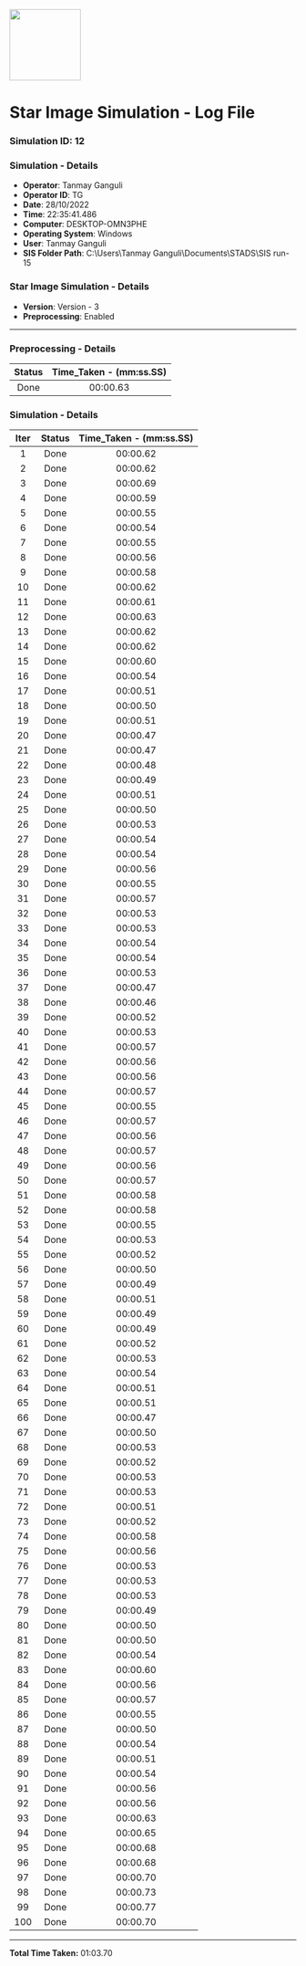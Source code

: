 [<img src="https://www.aero.iitb.ac.in/satlab/images/IITBSSP2019.png" width="125"/>](image.png)

# Star Image Simulation - Log File

### Simulation ID: 12

### Simulation - Details
* **Operator**: Tanmay Ganguli
* **Operator ID**: TG
* **Date**: 28/10/2022
* **Time**: 22:35:41.486
* **Computer**: DESKTOP-OMN3PHE
* **Operating System**: Windows
* **User**: Tanmay Ganguli
* **SIS Folder Path**: C:\Users\Tanmay Ganguli\Documents\STADS\SIS run-15

### Star Image Simulation - Details
* **Version**: Version - 3
* **Preprocessing**: Enabled

---

### Preprocessing - Details

|Status|Time_Taken - (mm:ss.SS)
|:---:|:---:|
|Done|00:00.63|

### Simulation - Details

|Iter|Status|Time_Taken - (mm:ss.SS)|
|:---:|:---:|:---:|
|1|Done|00:00.62|
|2|Done|00:00.62|
|3|Done|00:00.69|
|4|Done|00:00.59|
|5|Done|00:00.55|
|6|Done|00:00.54|
|7|Done|00:00.55|
|8|Done|00:00.56|
|9|Done|00:00.58|
|10|Done|00:00.62|
|11|Done|00:00.61|
|12|Done|00:00.63|
|13|Done|00:00.62|
|14|Done|00:00.62|
|15|Done|00:00.60|
|16|Done|00:00.54|
|17|Done|00:00.51|
|18|Done|00:00.50|
|19|Done|00:00.51|
|20|Done|00:00.47|
|21|Done|00:00.47|
|22|Done|00:00.48|
|23|Done|00:00.49|
|24|Done|00:00.51|
|25|Done|00:00.50|
|26|Done|00:00.53|
|27|Done|00:00.54|
|28|Done|00:00.54|
|29|Done|00:00.56|
|30|Done|00:00.55|
|31|Done|00:00.57|
|32|Done|00:00.53|
|33|Done|00:00.53|
|34|Done|00:00.54|
|35|Done|00:00.54|
|36|Done|00:00.53|
|37|Done|00:00.47|
|38|Done|00:00.46|
|39|Done|00:00.52|
|40|Done|00:00.53|
|41|Done|00:00.57|
|42|Done|00:00.56|
|43|Done|00:00.56|
|44|Done|00:00.57|
|45|Done|00:00.55|
|46|Done|00:00.57|
|47|Done|00:00.56|
|48|Done|00:00.57|
|49|Done|00:00.56|
|50|Done|00:00.57|
|51|Done|00:00.58|
|52|Done|00:00.58|
|53|Done|00:00.55|
|54|Done|00:00.53|
|55|Done|00:00.52|
|56|Done|00:00.50|
|57|Done|00:00.49|
|58|Done|00:00.51|
|59|Done|00:00.49|
|60|Done|00:00.49|
|61|Done|00:00.52|
|62|Done|00:00.53|
|63|Done|00:00.54|
|64|Done|00:00.51|
|65|Done|00:00.51|
|66|Done|00:00.47|
|67|Done|00:00.50|
|68|Done|00:00.53|
|69|Done|00:00.52|
|70|Done|00:00.53|
|71|Done|00:00.53|
|72|Done|00:00.51|
|73|Done|00:00.52|
|74|Done|00:00.58|
|75|Done|00:00.56|
|76|Done|00:00.53|
|77|Done|00:00.53|
|78|Done|00:00.53|
|79|Done|00:00.49|
|80|Done|00:00.50|
|81|Done|00:00.50|
|82|Done|00:00.54|
|83|Done|00:00.60|
|84|Done|00:00.56|
|85|Done|00:00.57|
|86|Done|00:00.55|
|87|Done|00:00.50|
|88|Done|00:00.54|
|89|Done|00:00.51|
|90|Done|00:00.54|
|91|Done|00:00.56|
|92|Done|00:00.56|
|93|Done|00:00.63|
|94|Done|00:00.65|
|95|Done|00:00.68|
|96|Done|00:00.68|
|97|Done|00:00.70|
|98|Done|00:00.73|
|99|Done|00:00.77|
|100|Done|00:00.70|

---

**Total Time Taken:** 01:03.70
